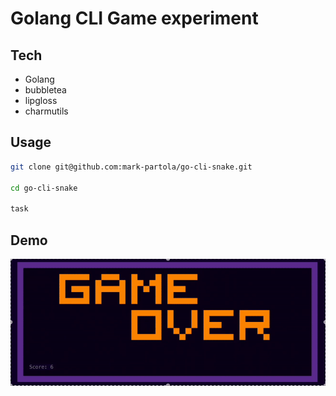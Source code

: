 # Golang CLI Game experiment

## Tech

* Golang
* bubbletea
* lipgloss
* charmutils

## Usage

```bash
git clone git@github.com:mark-partola/go-cli-snake.git

cd go-cli-snake

task
```

## Demo

![demo](./demo/demo.gif)

